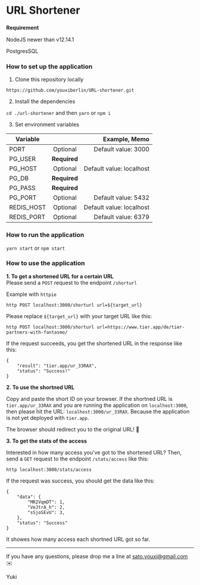 # URL Shortener

**Requirement**　

NodeJS newer than v12.14.1  

PostgresSQL

### How to set up the application

1. Clone this repository locally

`https://github.com/youxiberlin/URL-shortener.git`

2. Install the dependencies

`cd ./url-shortener` and then `yarn` or `npm i`

3. Set environment variables

| Variable     |           | Example, Memo|
| ------------- |:--------:| -----:|
| PORT | Optional      | Default value: 3000  |
| PG_USER  | **Required** |     |
| PG_HOST  | Optional      | Default value: localhost  |
| PG_DB | **Required**     |    |
| PG_PASS | **Required**      |    |
| PG_PORT | Optional      | Default value: 5432  |
| REDIS_HOST  | Optional      | Default value: localhost  |
| REDIS_PORT | Optional      | Default value: 6379  |
   

### How to run the application

`yarn start` or `npm start` 

### How to use the application

**1. To get a shortened URL for a certain URL**  
Please send a `POST` request to the endpoint `/shorturl`

Example with `httpie`
```
http POST localhost:3000/shorturl url=${target_url}
```
Please replace `${target_url}` with your target URL like this:
```
http POST localhost:3000/shorturl url=https://www.tier.app/de/tier-partners-with-fantasmo/
```

If the request succeeds, you get the shortened URL in the response like this:
```
{
    "result": "tier.app/ur_33RAX",
    "status": "Success!"
}
```

**2. To use the shortned URL**

Copy and paste the short ID on your browser. If the shortned URL is `tier.app/ur_33RAX` and you are running the application on `localhost:3000`, then please hit the URL: `localhost:3000/ur_33RAX`. Because the application is not yet deployed with `tier.app`.

The browser should redirect you to the original URL! 🚀

**3. To get the stats of the access**


Interested in how many access you've got to the shortened URL?
Then, send a `GET` request to the endpoint `/stats/access` like this:

```
http localhost:3000/stats/access
```

If the request was success, you should get the data like this:

```
{
    "data": {
        "MR2VqmDT": 1,
        "VeJtrA_h": 2,
        "sSjoSEvU": 3,
    },
    "status": "Success"
}
```
   
It showes how many access each shortned URL got so far.



----
If you have any questions, please drop me a line at sato.youxi@gmail.com ✉️

Yuki 